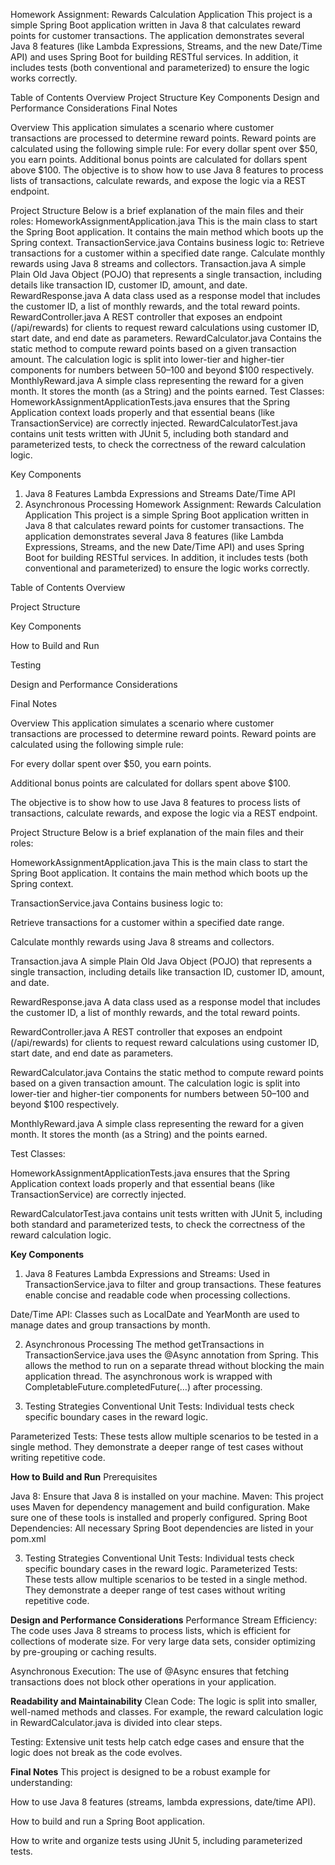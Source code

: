 Homework Assignment: Rewards Calculation Application
This project is a simple Spring Boot application written in Java 8 that calculates reward points for customer transactions. The application demonstrates several Java 8 features (like Lambda Expressions, Streams, and the new Date/Time API) and uses Spring Boot for building RESTful services. In addition, it includes tests (both conventional and parameterized) to ensure the logic works correctly.

Table of Contents
Overview
Project Structure
Key Components
Design and Performance Considerations
Final Notes

Overview
This application simulates a scenario where customer transactions are processed to determine reward points. Reward points are calculated using the following simple rule:
For every dollar spent over $50, you earn points.
Additional bonus points are calculated for dollars spent above $100.
The objective is to show how to use Java 8 features to process lists of transactions, calculate rewards, and expose the logic via a REST endpoint.

Project Structure
Below is a brief explanation of the main files and their roles:
HomeworkAssignmentApplication.java This is the main class to start the Spring Boot application. It contains the main method which boots up the Spring context.
TransactionService.java Contains business logic to:
Retrieve transactions for a customer within a specified date range.
Calculate monthly rewards using Java 8 streams and collectors.
Transaction.java A simple Plain Old Java Object (POJO) that represents a single transaction, including details like transaction ID, customer ID, amount, and date.
RewardResponse.java A data class used as a response model that includes the customer ID, a list of monthly rewards, and the total reward points.
RewardController.java A REST controller that exposes an endpoint (/api/rewards) for clients to request reward calculations using customer ID, start date, and end date as parameters.
RewardCalculator.java Contains the static method to compute reward points based on a given transaction amount. The calculation logic is split into lower-tier and higher-tier components for numbers between $50–$100 and beyond $100 respectively.
MonthlyReward.java A simple class representing the reward for a given month. It stores the month (as a String) and the points earned.
Test Classes:
HomeworkAssignmentApplicationTests.java ensures that the Spring Application context loads properly and that essential beans (like TransactionService) are correctly injected.
RewardCalculatorTest.java contains unit tests written with JUnit 5, including both standard and parameterized tests, to check the correctness of the reward calculation logic.

Key Components
1. Java 8 Features
Lambda Expressions and Streams
Date/Time API
2. Asynchronous Processing
Homework Assignment: Rewards Calculation Application
This project is a simple Spring Boot application written in Java 8 that calculates reward points for customer transactions. The application demonstrates several Java 8 features (like Lambda Expressions, Streams, and the new Date/Time API) and uses Spring Boot for building RESTful services. In addition, it includes tests (both conventional and parameterized) to ensure the logic works correctly.

Table of Contents
Overview

Project Structure

Key Components

How to Build and Run

Testing

Design and Performance Considerations

Final Notes

Overview
This application simulates a scenario where customer transactions are processed to determine reward points. Reward points are calculated using the following simple rule:

For every dollar spent over $50, you earn points.

Additional bonus points are calculated for dollars spent above $100.

The objective is to show how to use Java 8 features to process lists of transactions, calculate rewards, and expose the logic via a REST endpoint.

Project Structure
Below is a brief explanation of the main files and their roles:

HomeworkAssignmentApplication.java This is the main class to start the Spring Boot application. It contains the main method which boots up the Spring context.

TransactionService.java Contains business logic to:

Retrieve transactions for a customer within a specified date range.

Calculate monthly rewards using Java 8 streams and collectors.

Transaction.java A simple Plain Old Java Object (POJO) that represents a single transaction, including details like transaction ID, customer ID, amount, and date.

RewardResponse.java A data class used as a response model that includes the customer ID, a list of monthly rewards, and the total reward points.

RewardController.java A REST controller that exposes an endpoint (/api/rewards) for clients to request reward calculations using customer ID, start date, and end date as parameters.

RewardCalculator.java Contains the static method to compute reward points based on a given transaction amount. The calculation logic is split into lower-tier and higher-tier components for numbers between $50–$100 and beyond $100 respectively.

MonthlyReward.java A simple class representing the reward for a given month. It stores the month (as a String) and the points earned.

Test Classes:

HomeworkAssignmentApplicationTests.java ensures that the Spring Application context loads properly and that essential beans (like TransactionService) are correctly injected.

RewardCalculatorTest.java contains unit tests written with JUnit 5, including both standard and parameterized tests, to check the correctness of the reward calculation logic.

**Key Components**
1. Java 8 Features
Lambda Expressions and Streams: Used in TransactionService.java to filter and group transactions. These features enable concise and readable code when processing collections.

Date/Time API: Classes such as LocalDate and YearMonth are used to manage dates and group transactions by month.

2. Asynchronous Processing
The method getTransactions in TransactionService.java uses the @Async annotation from Spring. This allows the method to run on a separate thread without blocking the main application thread. The asynchronous work is wrapped with CompletableFuture.completedFuture(…) after processing.

3. Testing Strategies
Conventional Unit Tests: Individual tests check specific boundary cases in the reward logic.

Parameterized Tests: These tests allow multiple scenarios to be tested in a single method. They demonstrate a deeper range of test cases without writing repetitive code.

**How to Build and Run**
Prerequisites

Java 8: Ensure that Java 8 is installed on your machine.
Maven: This project uses Maven for dependency management and build configuration. Make sure one of these tools is installed and properly configured.
Spring Boot Dependencies: All necessary Spring Boot dependencies are listed in your pom.xml

3. Testing Strategies
Conventional Unit Tests: Individual tests check specific boundary cases in the reward logic.
Parameterized Tests: These tests allow multiple scenarios to be tested in a single method. They demonstrate a deeper range of test cases without writing repetitive code.


**Design and Performance Considerations**
Performance
Stream Efficiency: The code uses Java 8 streams to process lists, which is efficient for collections of moderate size. For very large data sets, consider optimizing by pre-grouping or caching results.

Asynchronous Execution: The use of @Async ensures that fetching transactions does not block other operations in your application.

**Readability and Maintainability**
Clean Code: The logic is split into smaller, well-named methods and classes. For example, the reward calculation logic in RewardCalculator.java is divided into clear steps.

Testing: Extensive unit tests help catch edge cases and ensure that the logic does not break as the code evolves.

**Final Notes**
This project is designed to be a robust example for understanding:

How to use Java 8 features (streams, lambda expressions, date/time API).

How to build and run a Spring Boot application.

How to write and organize tests using JUnit 5, including parameterized tests.
